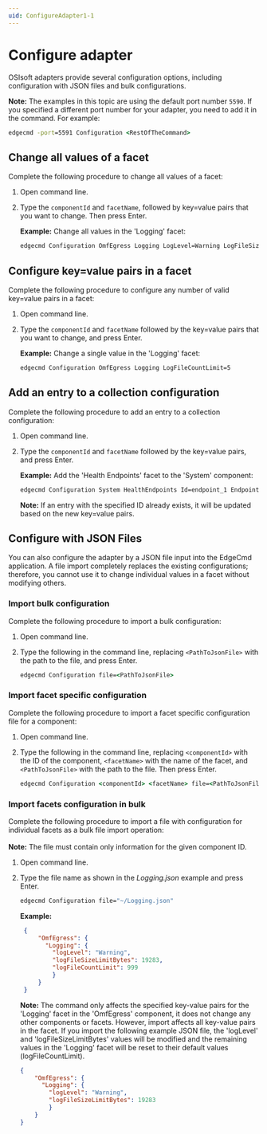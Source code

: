 ```yaml
---
uid: ConfigureAdapter1-1
---
```


# Configure adapter

OSIsoft adapters provide several configuration options, including configuration with JSON files and bulk configurations.

**Note:** The examples in this topic are using the default port number `5590`. If you specified a different port number for your adapter, you need to add it in the command. For example:

```cmd
edgecmd -port=5591 Configuration <RestOfTheCommand>
```

## Change all values of a facet

Complete the following procedure to change all values of a facet:

1. Open command line.
2. Type the `componentId` and `facetName`, followed by key=value pairs that you want to change. Then press Enter.

   **Example:** Change all values in the 'Logging' facet:

   ```cmd
   edgecmd Configuration OmfEgress Logging LogLevel=Warning LogFileSizeLimitBytes=32768 LogFileCountLimit=5
   ```

## Configure key=value pairs in a facet

Complete the following procedure to configure any number of valid key=value pairs in a facet:

1. Open command line.
2. Type the `componentId` and `facetName` followed by the key=value pairs that you want to change, and press Enter.

   **Example:** Change a single value in the 'Logging' facet:

   ```cmd
   edgecmd Configuration OmfEgress Logging LogFileCountLimit=5
   ```

## Add an entry to a collection configuration

Complete the following procedure to add an entry to a collection configuration:

1. Open command line.
2. Type the `componentId` and `facetName` followed by the key=value pairs, and press Enter.

   **Example:** Add the 'Health Endpoints' facet to the 'System' component:

   ```cmd
   edgecmd Configuration System HealthEndpoints Id=endpoint_1 Endpoint=endpointURL UserName=UserName Password=Password
   ```

	**Note:** If an entry with the specified ID already exists, it will be updated based on the new key=value pairs.

## Configure with JSON Files

You can also configure the adapter by a JSON file input into the EdgeCmd application. A file import completely replaces the existing configurations; therefore, you cannot use it to change individual values in a facet without modifying others.

### Import bulk configuration

Complete the following procedure to import a bulk configuration:

1. Open command line.
2. Type the following in the command line, replacing `<PathToJsonFile>` with the path to the file, and press Enter.

   ```cmd
   edgecmd Configuration file=<PathToJsonFile>
   ```

### Import facet specific configuration

Complete the following procedure to import a facet specific configuration file for a component:

1. Open command line.
2. Type the following in the command line, replacing `<componentId>` with the ID of the component, `<facetName>` with the name of the facet, and `<PathToJsonFile>` with the path to the file. Then press Enter.

   ```cmd
   edgecmd Configuration <componentId> <facetName> file=<PathToJsonFile>
   ```

### Import facets configuration in bulk

Complete the following procedure to import a file with configuration for individual facets as a bulk file import operation:<br><br>
**Note:** The file must contain only information for the given component ID.

1. Open command line.
2. Type the file name as shown in the _Logging.json_ example and press Enter.

   ```cmd
   edgecmd Configuration file="~/Logging.json"
   ```

   **Example:**

   ```json
	{
		"OmfEgress": {
		  "Logging": {
		    "logLevel": "Warning",
		    "logFileSizeLimitBytes": 19283,
		    "logFileCountLimit": 999
			}
		}
	}
    ```

	**Note:** The command only affects the specified key-value pairs for the 'Logging' facet in the 'OmfEgress' component, it does not change any other components or facets. However, import affects all key-value pairs in the facet. If you import the following example JSON file, the 'logLevel' and 'logFileSizeLimitBytes' values will be modified and the remaining values in the 'Logging' facet will be reset to their default values (logFileCountLimit).

	```json
	{
		"OmfEgress": {
		  "Logging": {
		    "logLevel": "Warning",
		    "logFileSizeLimitBytes": 19283
			}
		}
	}
	```

